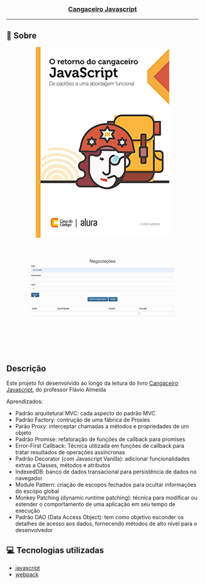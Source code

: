 <h3 align="center">
  <a href="https://www.casadocodigo.com.br/products/colecao-cangaceiro-javascript?_pos=1&_sid=eded78d67&_ss=r&variant=12268851298379" target="_blank">Cangaceiro Javascript</a>
</h3>

---

## :rocket: Sobre

<p align="center">
  <a href="https://www.casadocodigo.com.br/products/colecao-cangaceiro-javascript?_pos=1&_sid=eded78d67&_ss=r&variant=12268851298379">
    <img src="https://github.com/Cahmoraes/cangaceiro-javascript/blob/main/client/app/assets/capa.jpg" alt="Cangaceiro Javascript">
  </a>
</p>

<br>

<p align="center">
  <img src="https://github.com/Cahmoraes/cangaceiro-javascript/blob/main/client/app/assets/negociacoes-cangaceiro.gif" alt="Negociações">
</p>

## Descrição

<p>Este projeto foi desenvolvido ao longo da leitura do livro <a href="https://www.casadocodigo.com.br/products/colecao-cangaceiro-javascript?_pos=1&_sid=eded78d67&_ss=r&variant=12268851298379">Cangaceiro Javascript</a>, do professor Flávio Almeida</p>
<p>
Aprendizados:
<ul>
  <li>Padrão arquitetural MVC: cada aspecto do padrão MVC</li>
  <li>Padrão Factory: contrução de uma fábrica de Proxies</li>
  <li>Parão Proxy: interceptar chamadas a métodos e propriedades de um objeto</li>
  <li>Padrão Promise: refatoração de funções de callback para promises</li>
  <li>Error-First Callback: Técnica utilizada em funções de callback para tratar resultados de operações assíncronas</li>
  <li>Padrão Decorator (com Javascript Vanilla): adicionar funcionalidades extras a Classes, métodos e atributos</li>
  <li>IndexedDB: banco de dados transacional para persistência de dados no navegador</li>
  <li>Module Pattern: criação de escopos fechados para ocultar informações do escopo global</li>
  <li>Monkey Patching (dynamic runtime patching): técnica para modificar ou estender o comportamento de uma aplicação em seu tempo de execução</li>
  <li>Padrão DAO (Data Access Object): tem como objetivo esconder os detalhes de acesso aos dados, fornecendo métodos de alto nível para o desenvolvedor</li>
</ul>
</p>

## :computer: Tecnologias utilizadas

- [javascript](https://developer.mozilla.org/pt-BR/docs/Web/JavaScript)
- [webpack](https://webpack.js.org/)
